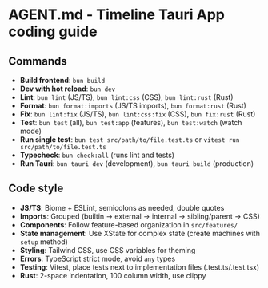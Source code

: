 # AGENT.md - Timeline Tauri App coding guide

## Commands
- **Build frontend**: `bun build`
- **Dev with hot reload**: `bun dev`
- **Lint**: `bun lint` (JS/TS), `bun lint:css` (CSS), `bun lint:rust` (Rust)
- **Format**: `bun format:imports` (JS/TS imports), `bun format:rust` (Rust)
- **Fix**: `bun lint:fix` (JS/TS), `bun lint:css:fix` (CSS), `bun fix:rust` (Rust)
- **Test**: `bun test` (all), `bun test:app` (features), `bun test:watch` (watch mode)
- **Run single test**: `bun test src/path/to/file.test.ts` or `vitest run src/path/to/file.test.ts`
- **Typecheck**: `bun check:all` (runs lint and tests)
- **Run Tauri**: `bun tauri dev` (development), `bun tauri build` (production)

## Code style
- **JS/TS**: Biome + ESLint, semicolons as needed, double quotes
- **Imports**: Grouped (builtin → external → internal → sibling/parent → CSS)
- **Components**: Follow feature-based organization in `src/features/`
- **State management**: Use XState for complex state (create machines with `setup` method)
- **Styling**: Tailwind CSS, use CSS variables for theming
- **Errors**: TypeScript strict mode, avoid `any` types
- **Testing**: Vitest, place tests next to implementation files (.test.ts/.test.tsx)
- **Rust**: 2-space indentation, 100 column width, use clippy